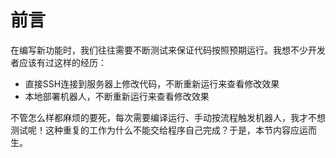 # 前言
在编写新功能时，我们往往需要不断测试来保证代码按照预期运行。我想不少开发者应该有过这样的经历：
- 直接SSH连接到服务器上修改代码，不断重新运行来查看修改效果
- 本地部署机器人，不断重新运行来查看修改效果

不管怎么样都麻烦的要死，每次需要编译运行、手动按流程触发机器人，我才不想测试呢！这种重复的工作为什么不能交给程序自己完成？于是，本节内容应运而生。

